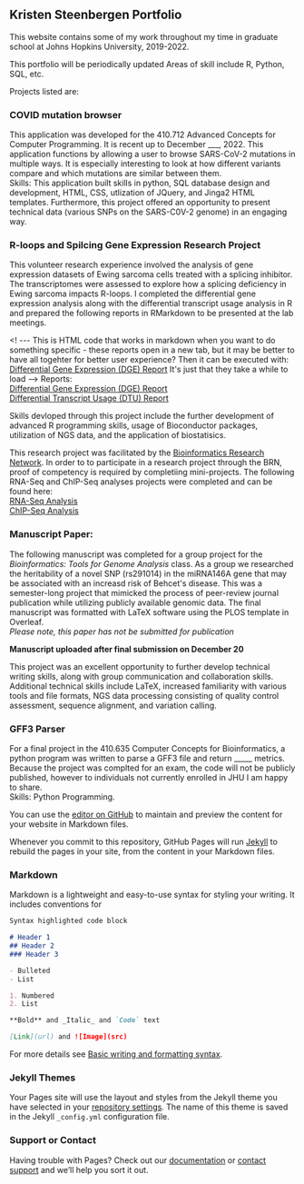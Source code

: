 ## Kristen Steenbergen Portfolio

This website contains some of my work throughout my time in graduate school at Johns Hopkins University, 2019-2022.

This portfolio will be periodically updated
Areas of skill include R, Python, SQL, etc.

Projects listed are:

### COVID mutation browser
This application was developed for the 410.712 Advanced Concepts for Computer Programming.  It is recent up to December ___, 2022. 
This application functions by allowing a user to browse SARS-CoV-2 mutations in multiple ways.  It is especially interesting to look at how different variants compare and which mutations are similar between them.  
Skills:  This application built skills in python, SQL database design and development, HTML, CSS, utlization of JQuery, and Jinga2 HTML templates.  Furthermore, this project offered an opportunity to present technical data (various SNPs on the SARS-C0V-2 genome) in an engaging way.

### R-loops and Spilcing Gene Expression Research Project
This volunteer research experience involved the analysis of gene expression datasets of Ewing sarcoma cells treated with a splicing inhibitor.  The transcriptomes were assessed to explore how a splicing deficiency in Ewing sarcoma impacts R-loops.  I completed the differential gene expression analysis along with the differential transcript usage analysis in R and prepared the following reports in RMarkdown to be presented at the lab meetings.  

<! --- This is HTML code that works in markdown when you want to do something specific - these reports open in a new tab, but it may be better to have all togehter for better user experience?  Then it can be executed with: [Differential Gene Expression (DGE) Report](./DGE_MarkdownReport.html) It's just that they take a while to load -->
Reports:  
<a href="./DGE_MarkdownReport.html" target="_blank">Differential Gene Expression (DGE) Report</a>   
<a href="./DTU_MarkdownReport.html" target="_blank">Differential Transcript Usage (DTU) Report</a>  

Skills devloped through this project include the further development of advanced R programming skills, usage of Bioconductor packages, utilization of NGS data, and the application of biostatisics.

This research project was facilitated by the [Bioinformatics Research Network](https://www.bio-net.dev).  In order to to participate in a research project through the BRN,  proof of competency is required by completiing mini-projects.  The following RNA-Seq and ChIP-Seq analyses projects were completed and can be found here:  
<a href="https://rpubs.com/KSteenbergen/738407/" target="_self">RNA-Seq Analysis</a>   
<a href="https://rpubs.com/KSteenbergen/743415/" target="_self">ChIP-Seq Analysis</a>
  
### Manuscript Paper:  
The following manuscript was completed for a group project for the *Bioinformatics: Tools for Genome Analysis* class.  As a group we researched the heritability of a novel SNP (rs291014) in the miRNA146A gene that may be associated with an increasd risk of Behcet's disease.  This was a semester-long project that mimicked the process of peer-review journal publication while utilizing publicly available genomic data.  The final manuscript was formatted with LaTeX software using the PLOS template in Overleaf.  
*Please note, this paper has not be submitted for publication*    
  
**Manuscript uploaded after final submission on December 20**  
  
This project was an excellent opportunity to further develop technical writing skills, along with group communication and collaboration skills.  Additional technical skills include LaTeX, increased familiarity with various tools and file formats, NGS data processing consisting of quality control assessment, sequence alignment, and variation calling.  


### GFF3 Parser
For a final project in the 410.635 Computer Concepts for Bioinformatics, a python program was written to parse a GFF3 file and return _____ metrics.  Because the project was complted for an exam, the code will not be publicly published, however to individuals not currently enrolled in JHU I am happy to share.  
Skills: Python Programming.  

You can use the [editor on GitHub](https://github.com/KSteenbergen/KSteenbergen.github.io/edit/main/README.md) to maintain and preview the content for your website in Markdown files.

Whenever you commit to this repository, GitHub Pages will run [Jekyll](https://jekyllrb.com/) to rebuild the pages in your site, from the content in your Markdown files.

### Markdown

Markdown is a lightweight and easy-to-use syntax for styling your writing. It includes conventions for

```markdown
Syntax highlighted code block

# Header 1
## Header 2
### Header 3

- Bulleted
- List

1. Numbered
2. List

**Bold** and _Italic_ and `Code` text

[Link](url) and ![Image](src)
```

For more details see [Basic writing and formatting syntax](https://docs.github.com/en/github/writing-on-github/getting-started-with-writing-and-formatting-on-github/basic-writing-and-formatting-syntax).

### Jekyll Themes

Your Pages site will use the layout and styles from the Jekyll theme you have selected in your [repository settings](https://github.com/KSteenbergen/KSteenbergen.github.io/settings/pages). The name of this theme is saved in the Jekyll `_config.yml` configuration file.

### Support or Contact

Having trouble with Pages? Check out our [documentation](https://docs.github.com/categories/github-pages-basics/) or [contact support](https://support.github.com/contact) and we’ll help you sort it out.
